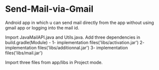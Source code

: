 # Send-Mail-via-Gmail

Android app in which u can send mail directly from the app without using gmail app or logging into the mail id.

Import JavaMailAPI.java and Utils.java.
Add three dependencies in build.gradle(Module) - 
1-  implementation files('libs/activation.jar')
2-  implementation files('libs/additionnal.jar')
3-  implementation files('libs/mail.jar')

Import three files from app/libs in Project mode.
